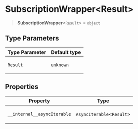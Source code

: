# SubscriptionWrapper\<Result\>

> **SubscriptionWrapper**\<`Result`\> = `object`

## Type Parameters

<table>
<thead>
<tr>
<th>Type Parameter</th>
<th>Default type</th>
</tr>
</thead>
<tbody>
<tr>
<td>

`Result`

</td>
<td>

`unknown`

</td>
</tr>
</tbody>
</table>

## Properties

<table>
<thead>
<tr>
<th>Property</th>
<th>Type</th>
</tr>
</thead>
<tbody>
<tr>
<td>

<a id="__internal__asynciterable"></a> `__internal__asyncIterable`

</td>
<td>

`AsyncIterable`\<`Result`\>

</td>
</tr>
</tbody>
</table>
